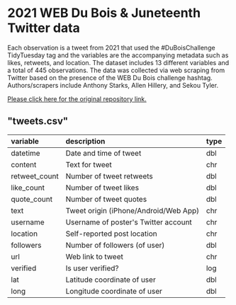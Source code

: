 # 2021 WEB Du Bois & Juneteenth Twitter data

Each observation is a tweet from 2021 that used the #DuBoisChallenge TidyTuesday 
tag and the variables are the accompanying metadata such as likes, retweets, and 
location. The dataset includes 13 different variables and a total of 445 
observations. The data was collected via web scraping from Twitter based on the 
presence of the WEB Du Bois challenge hashtag. Authors/scrapers include Anthony 
Starks, Allen Hillery, and Sekou Tyler.

[Please click here for the original repository link.](https://github.com/rfordatascience/tidytuesday/blob/master/data/2021/2021-06-15/readme.md)


## "tweets.csv"

|variable         |description                           |type |
|:----------------|:-------------------------------------|-----|
|datetime         |Date and time of tweet                |dbl  |
|content          |Text for tweet                        |chr  |
|retweet_count    |Number of tweet retweets              |dbl  |
|like_count       |Number of tweet likes                 |dbl  |
|quote_count      |Number of tweet quotes                |dbl  |
|text             |Tweet origin (iPhone/Android/Web App) |chr  |
|username         |Username of poster's Twitter account  |chr  |
|location         |Self-reported post location           |chr  |
|followers        |Number of followers (of user)         |dbl  |
|url              |Web link to tweet                     |chr  |
|verified         |Is user verified?                     |log  |
|lat              |Latitude coordinate of user           |dbl  |
|long             |Longitude coordinate of user          |dbl  |

